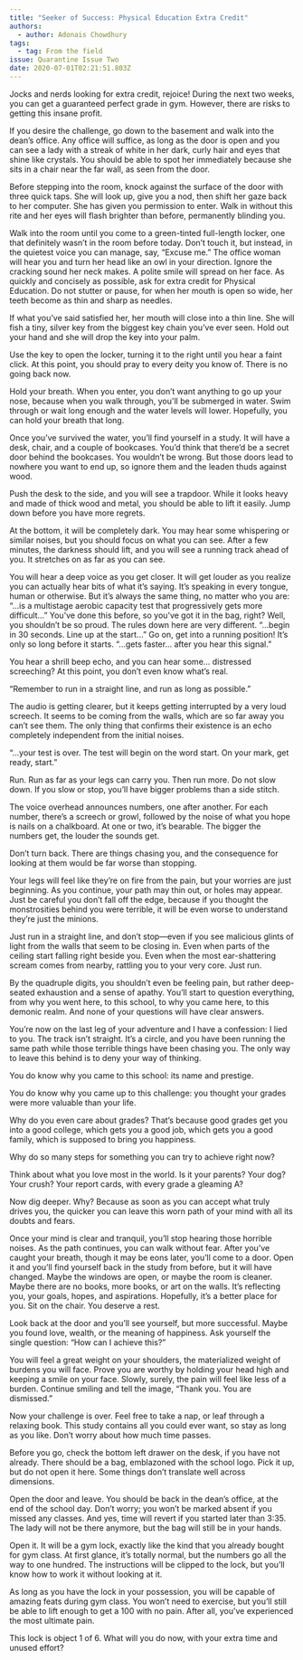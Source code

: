 ```yaml
---
title: "Seeker of Success: Physical Education Extra Credit"
authors:
  - author: Adonais Chowdhury
tags:
  - tag: From the field
issue: Quarantine Issue Two
date: 2020-07-01T02:21:51.803Z
---
```

Jocks and nerds looking for extra credit, rejoice! During the next two weeks, you can get a guaranteed perfect grade in gym. However, there are risks to getting this insane profit.

If you desire the challenge, go down to the basement and walk into the dean’s office. Any office will suffice, as long as the door is open and you can see a lady with a streak of white in her dark, curly hair and eyes that shine like crystals. You should be able to spot her immediately because she sits in a chair near the far wall, as seen from the door.

Before stepping into the room, knock against the surface of the door with three quick taps. She will look up, give you a nod, then shift her gaze back to her computer. She has given you permission to enter. Walk in without this rite and her eyes will flash brighter than before, permanently blinding you.

Walk into the room until you come to a green-tinted full-length locker, one that definitely wasn’t in the room before today. Don’t touch it, but instead, in the quietest voice you can manage, say, “Excuse me.” The office woman will hear you and turn her head like an owl in your direction. Ignore the cracking sound her neck makes. A polite smile will spread on her face. As quickly and concisely as possible, ask for extra credit for Physical Education. Do not stutter or pause, for when her mouth is open so wide, her teeth become as thin and sharp as needles. 

If what you’ve said satisfied her, her mouth will close into a thin line. She will fish a tiny, silver key from the biggest key chain you’ve ever seen. Hold out your hand and she will drop the key into your palm.

Use the key to open the locker, turning it to the right until you hear a faint click. At this point, you should pray to every deity you know of. There is no going back now.

Hold your breath. When you enter, you don’t want anything to go up your nose, because when you walk through, you'll be submerged in water. Swim through or wait long enough and the water levels will lower. Hopefully, you can hold your breath that long. 

Once you’ve survived the water, you’ll find yourself in a study. It will have a desk, chair, and a couple of bookcases. You’d think that there’d be a secret door behind the bookcases. You wouldn’t be wrong. But those doors lead to nowhere you want to end up, so ignore them and the leaden thuds against wood. 

Push the desk to the side, and you will see a trapdoor. While it looks heavy and made of thick wood and metal, you should be able to lift it easily. Jump down before you have more regrets. 

At the bottom, it will be completely dark. You may hear some whispering or similar noises, but you should focus on what you can see. After a few minutes, the darkness should lift, and you will see a running track ahead of you. It stretches on as far as you can see. 

You will hear a deep voice as you get closer. It will get louder as you realize you can actually hear bits of what it’s saying. It’s speaking in every tongue, human or otherwise. But it’s always the same thing, no matter who you are: “...is a multistage aerobic capacity test that progressively gets more difficult…” You’ve done this before, so you’ve got it in the bag, right? Well, you shouldn’t be so proud. The rules down here are very different. “...begin in 30 seconds. Line up at the start…” Go on, get into a running position! It’s only so long before it starts. “...gets faster… after you hear this signal.”

You hear a shrill beep echo, and you can hear some… distressed screeching? At this point, you don’t even know what’s real.

“Remember to run in a straight line, and run as long as possible.”

The audio is getting clearer, but it keeps getting interrupted by a very loud screech. It seems to be coming from the walls, which are so far away you can’t see them. The only thing that confirms their existence is an echo completely independent from the initial noises.

“...your test is over. The test will begin on the word start. On your mark, get ready, start.”

Run. Run as far as your legs can carry you. Then run more. Do not slow down. If you slow or stop, you’ll have bigger problems than a side stitch.

The voice overhead announces numbers, one after another. For each number, there’s a screech or growl, followed by the noise of what you hope is nails on a chalkboard. At one or two, it’s bearable. The bigger the numbers get, the louder the sounds get. 

Don’t turn back. There are things chasing you, and the consequence for looking at them would be far worse than stopping. 

Your legs will feel like they’re on fire from the pain, but your worries are just beginning. As you continue, your path may thin out, or holes may appear. Just be careful you don’t fall off the edge, because if you thought the monstrosities behind you were terrible, it will be even worse to understand they’re just the minions. 

Just run in a straight line, and don’t stop—even if you see malicious glints of light from the walls that seem to be closing in. Even when parts of the ceiling start falling right beside you. Even when the most ear-shattering scream comes from nearby, rattling you to your very core. Just run. 

By the quadruple digits, you shouldn’t even be feeling pain, but rather deep-seated exhaustion and a sense of apathy. You’ll start to question everything, from why you went here, to this school, to why you came here, to this demonic realm. And none of your questions will have clear answers.

You’re now on the last leg of your adventure and I have a confession: I lied to you. The track isn’t straight. It’s a circle, and you have been running the same path while those terrible things have been chasing you. The only way to leave this behind is to deny your way of thinking. 

You do know why you came to this school: its name and prestige. 

You do know why you came up to this challenge: you thought your grades were more valuable than your life. 

Why do you even care about grades? That’s because good grades get you into a good college, which gets you a good job, which gets you a good family, which is supposed to bring you happiness. 

Why do so many steps for something you can try to achieve right now?

Think about what you love most in the world. Is it your parents? Your dog? Your crush? Your report cards, with every grade a gleaming A?

Now dig deeper. Why? Because as soon as you can accept what truly drives you, the quicker you can leave this worn path of your mind with all its doubts and fears. 

Once your mind is clear and tranquil, you’ll stop hearing those horrible noises. As the path continues, you can walk without fear. After you’ve caught your breath, though it may be eons later, you’ll come to a door. Open it and you’ll find yourself back in the study from before, but it will have changed. Maybe the windows are open, or maybe the room is cleaner. Maybe there are no books, more books, or art on the walls. It’s reflecting you, your goals, hopes, and aspirations. Hopefully, it’s a better place for you. Sit on the chair. You deserve a rest. 

Look back at the door and you’ll see yourself, but more successful. Maybe you found love, wealth, or the meaning of happiness. Ask yourself the single question: “How can I achieve this?” 

You will feel a great weight on your shoulders, the materialized weight of burdens you will face. Prove you are worthy by holding your head high and keeping a smile on your face. Slowly, surely, the pain will feel like less of a burden. Continue smiling and tell the image, “Thank you. You are dismissed.” 

Now your challenge is over. Feel free to take a nap, or leaf through a relaxing book. This study contains all you could ever want, so stay as long as you like. Don’t worry about how much time passes. 

Before you go, check the bottom left drawer on the desk, if you have not already. There should be a bag, emblazoned with the school logo. Pick it up, but do not open it here. Some things don’t translate well across dimensions. 

Open the door and leave. You should be back in the dean’s office, at the end of the school day. Don’t worry; you won’t be marked absent if you missed any classes. And yes, time will revert if you started later than 3:35. The lady will not be there anymore, but the bag will still be in your hands. 

Open it. It will be a gym lock, exactly like the kind that you already bought for gym class. At first glance, it’s totally normal, but the numbers go all the way to one hundred. The instructions will be clipped to the lock, but you’ll know how to work it without looking at it. 

As long as you have the lock in your possession, you will be capable of amazing feats during gym class. You won’t need to exercise, but you’ll still be able to lift enough to get a 100 with no pain. After all, you’ve experienced the most ultimate pain. 

This lock is object 1 of 6. What will you do now, with your extra time and unused effort?